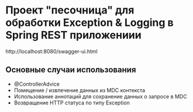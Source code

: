 # Проект "песочница" для обработки Exception & Logging в Spring REST приложениии

http://localhost:8080/swagger-ui.html

## Основные случаи использования

* @ControllerAdvice 
* Помещение / извлечение данных из MDC контекста
* Использование аннотаций для сохранение данных о запросе в MDC
* Возвращение HTTP статуса по типу Exception
